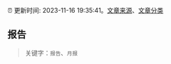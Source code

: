 :alarm_clock: 更新时间: 2023-11-16 19:35:41。[文章来源](/README.md)、[文章分类](/TAGS.md)

## 报告


> 关键字：`报告`、`月报`



